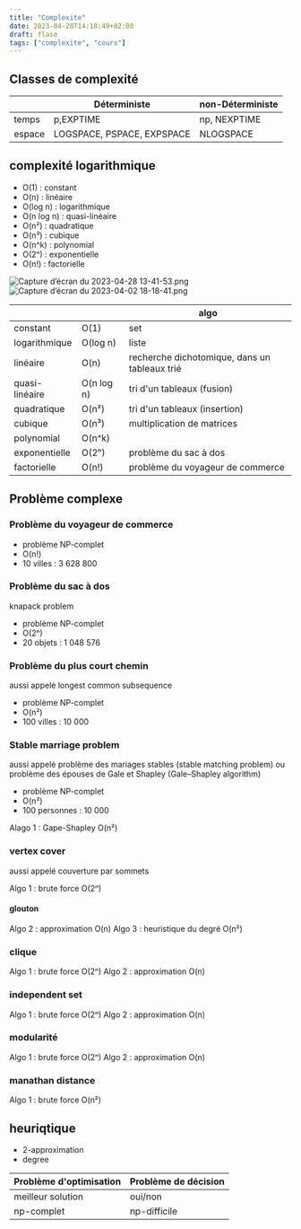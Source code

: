 ```yaml
---
title: "Complexite"
date: 2023-04-28T14:18:49+02:00
draft: flase
tags: ["complexite", "cours"]
---
```



## Classes de complexité

|     | Déterministe | non-Déterministe |
| --- | --- | --- |
| temps | p,EXPTIME | np, NEXPTIME |
| espace | LOGSPACE, PSPACE, EXPSPACE | NLOGSPACE |

## complexité logarithmique

- O(1) : constant
- O(n) : linéaire
- O(log n) : logarithmique
- O(n log n) : quasi-linéaire
- O(n²) : quadratique
- O(n³) : cubique
- O(n^k) : polynomial
- O(2ⁿ) : exponentielle
- O(n!) : factorielle

![Capture d’écran du 2023-04-28 13-41-53.png](file://../) ![Capture d’écran du 2023-04-02 18-18-41.png](file:///Users/attadeurtia/.config/joplin-desktop/profile-2znq7d41/resources/50ddfc88bc5d49eaa791be3b071903c4.png)

|     |     | algo |
| --- | --- | --- |
| constant | O(1) | set |
| logarithmique | O(log n) | liste |
| linéaire | O(n) | recherche dichotomique, dans un tableaux trié |
| quasi-linéaire | O(n log n) | tri d'un tableaux (fusion) |
| quadratique | O(n²) | tri d'un tableaux (insertion) |
| cubique | O(n³) | multiplication de matrices |
| polynomial | O(n^k) |     |
| exponentielle | O(2ⁿ) | problème du sac à dos |
| factorielle | O(n!) | problème du voyageur de commerce |

## Problème complexe

### Problème du voyageur de commerce

- problème NP-complet
- O(n!)
- 10 villes : 3 628 800

### Problème du sac à dos

knapack problem

- problème NP-complet
- O(2ⁿ)
- 20 objets : 1 048 576

### Problème du plus court chemin

aussi appelé longest common subsequence

- problème NP-complet
- O(n²)
- 100 villes : 10 000

### Stable marriage problem

aussi appelé problème des mariages stables (stable matching problem) ou problème des épouses de Gale et Shapley (Gale–Shapley algorithm)

- problème NP-complet
- O(n²)
- 100 personnes : 10 000

Alago 1 : Gape-Shapley O(n²)

### vertex cover

aussi appelé couverture par sommets

Algo 1 : brute force O(2ⁿ)

#### glouton

Algo 2 : approximation O(n)
Algo 3 : heuristique du degré O(n²)

### clique

Algo 1 : brute force O(2ⁿ)
Algo 2 : approximation O(n)

### independent set

Algo 1 : brute force O(2ⁿ)
Algo 2 : approximation O(n)

### modularité

Algo 1 : brute force O(2ⁿ)
Algo 2 : approximation O(n)

### manathan distance

Algo 1 : brute force O(n²)

## heuriqtique

- 2-approximation
- degree

| Problème d'optimisation | Problème de décision |
| --- | --- |
| meilleur solution | oui/non |
| np-complet | np-difficile |
